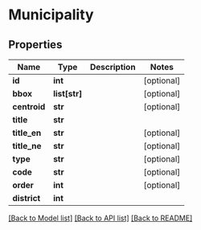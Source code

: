 # Municipality

## Properties
Name | Type | Description | Notes
------------ | ------------- | ------------- | -------------
**id** | **int** |  | [optional] 
**bbox** | **list[str]** |  | [optional] 
**centroid** | **str** |  | [optional] 
**title** | **str** |  | 
**title_en** | **str** |  | [optional] 
**title_ne** | **str** |  | [optional] 
**type** | **str** |  | [optional] 
**code** | **str** |  | [optional] 
**order** | **int** |  | [optional] 
**district** | **int** |  | 

[[Back to Model list]](../README.md#documentation-for-models) [[Back to API list]](../README.md#documentation-for-api-endpoints) [[Back to README]](../README.md)


